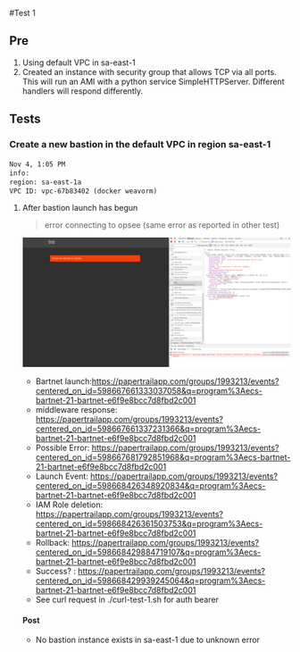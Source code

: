 #Test 1
## Pre
1. Using default VPC in sa-east-1
2. Created an instance with security group that allows TCP via all ports.  This will run an AMI with a python service SimpleHTTPServer.  Different handlers will respond differently.


## Tests

### Create a new bastion in the default VPC in region sa-east-1
```
Nov 4, 1:05 PM
info:
region: sa-east-1a
VPC ID: vpc-67b83402 (docker weavorm)
```

1. After bastion launch has begun 

	>error connecting to opsee (same error as reported in other test)
	
	 ![image](./test-1.png)

    * Bartnet launch:https://papertrailapp.com/groups/1993213/events?centered_on_id=598667661333037058&q=program%3Aecs-bartnet-21-bartnet-e6f9e8bcc7d8fbd2c001
    * middleware response: https://papertrailapp.com/groups/1993213/events?centered_on_id=598667661337231366&q=program%3Aecs-bartnet-21-bartnet-e6f9e8bcc7d8fbd2c001
    * Possible Error: https://papertrailapp.com/groups/1993213/events?centered_on_id=598667681792851968&q=program%3Aecs-bartnet-21-bartnet-e6f9e8bcc7d8fbd2c001
    * Launch Event: https://papertrailapp.com/groups/1993213/events?centered_on_id=598668426348920834&q=program%3Aecs-bartnet-21-bartnet-e6f9e8bcc7d8fbd2c001
    * IAM Role deletion: https://papertrailapp.com/groups/1993213/events?centered_on_id=598668426361503753&q=program%3Aecs-bartnet-21-bartnet-e6f9e8bcc7d8fbd2c001
    * Rollback: https://papertrailapp.com/groups/1993213/events?centered_on_id=598668429884719107&q=program%3Aecs-bartnet-21-bartnet-e6f9e8bcc7d8fbd2c001
    * Success? : https://papertrailapp.com/groups/1993213/events?centered_on_id=598668429939245064&q=program%3Aecs-bartnet-21-bartnet-e6f9e8bcc7d8fbd2c001
    * See curl request in ./curl-test-1.sh for auth bearer

    #### Post
    
    * No bastion instance exists in sa-east-1 due to unknown error

